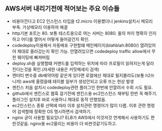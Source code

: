 ## AWS서버 내리기전에 적어보는 주요 이슈들

- 비용아낀다고 EC2 인스턴스 타입을 t2.micro 이용헀더니 jenkins설치시 메모리 부족. 가상메모리 이용하여 해결
- http기본 포트는 80. 보통 테스트용으로 여는 서버는 8080. 둘의 차이 명확히 인지하고 어디를 열어서 어떻게 들어갈건지 확인.
- codedeploy이용해서 자동배포 구현할떄 메인페이지(blahblah:8080/) 열려있어야 제대로 올라갔는지 확인 가능. 안열려있으면 codedeploy traffic allow에서 무한 웨이팅에 빠져버림
- deploy.sh을 실행할떄 커맨드를 입력하는 위치에 따라 프로필이 읽혀지는게 달라진다는것을 확인.(자세한 내용은 커밋메세지 검색)
- 엔터티 변수중 db예약어랑 같은게 있다면 로컬에선 제대로 될지몰라도(보통 h2쓰니까) aws에 올렸을떄 테이블 일부가 생성안되고 오류 뜨는 현상 발생
- 젠킨스 처음 설치시 codedeploy관련 플러그인 한번에 안깔려서 수회 시도 필요.  
- github에서 젠킨스로 웹훅 걸기전에 젠킨스용 ec2인스턴스 재부팅 한번 꼭 해주기. 플러그인 설치후 바로 사용하니 제대로 동작 안했었음.
- ec2인스턴스 종류 선택에 따라 이후 설치관련 명령어가 많이 다름. 이후 관련 명령어 검색할때 정확한 OS 명시하면서 검색하기.
- nginx 굳이 사용할 필요있나? ELB가 AWS에서 이것저것 연계해서 사용하기도 편한것같음. nginx용 ec2올리는 비용이 더 비싼것같기도하고. 
